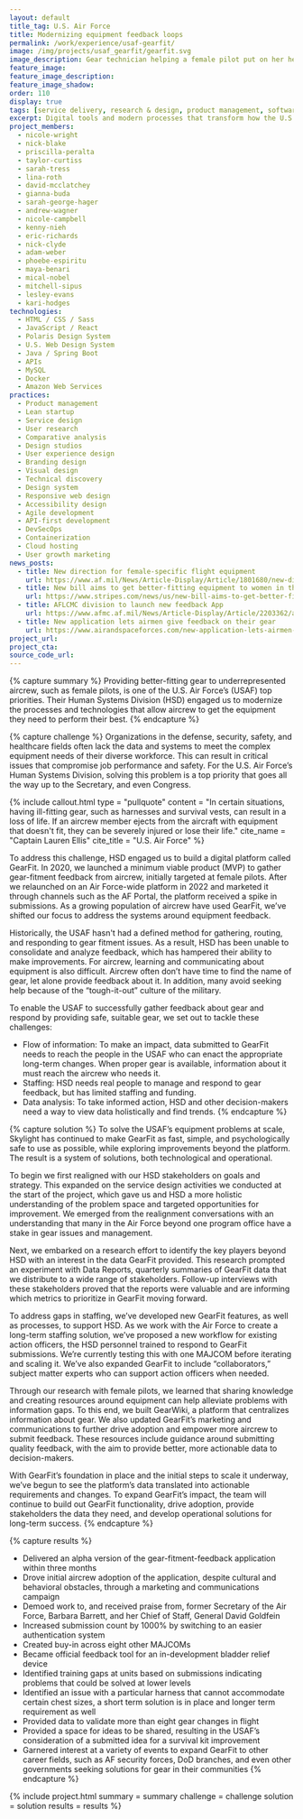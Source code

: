 ```yaml
---
layout: default
title_tag: U.S. Air Force
title: Modernizing equipment feedback loops
permalink: /work/experience/usaf-gearfit/
image: /img/projects/usaf_gearfit/gearfit.svg
image_description: Gear technician helping a female pilot put on her helmet.
feature_image:
feature_image_description:
feature_image_shadow:
order: 110
display: true
tags: [service delivery, research & design, product management, software delivery, legacy modernization, devops, cloud & platforms, data & analytics, apis, security & privacy, defense, air force, mical nobel, phoebe espiritu, lesley evans, adam weber, nick clyde, mitchell sipus, maya benari, kari hodges, eric richards, nicole campbell, andrew wagner, kenny nieh, nicole wright, taylor curtiss, gianna buda, sarah tress, sarah george hager, david mcclatchey, lina roth, nick blake, priscilla peralta]
excerpt: Digital tools and modern processes that transform how the U.S. Air Force manages equipment.
project_members:
  - nicole-wright
  - nick-blake
  - priscilla-peralta
  - taylor-curtiss
  - sarah-tress
  - lina-roth
  - david-mcclatchey
  - gianna-buda
  - sarah-george-hager
  - andrew-wagner
  - nicole-campbell
  - kenny-nieh
  - eric-richards
  - nick-clyde
  - adam-weber
  - phoebe-espiritu
  - maya-benari
  - mical-nobel
  - mitchell-sipus
  - lesley-evans
  - kari-hodges
technologies:
  - HTML / CSS / Sass
  - JavaScript / React
  - Polaris Design System
  - U.S. Web Design System
  - Java / Spring Boot
  - APIs
  - MySQL
  - Docker
  - Amazon Web Services
practices:
  - Product management
  - Lean startup
  - Service design
  - User research
  - Comparative analysis
  - Design studios
  - User experience design
  - Branding design
  - Visual design
  - Technical discovery
  - Design system
  - Responsive web design
  - Accessibility design
  - Agile development
  - API-first development
  - DevSecOps
  - Containerization
  - Cloud hosting
  - User growth marketing
news_posts:
  - title: New direction for female-specific flight equipment
    url: https://www.af.mil/News/Article-Display/Article/1801680/new-direction-for-female-specific-flight-equipment/
  - title: New bill aims to get better-fitting equipment to women in the military
    url: https://www.stripes.com/news/us/new-bill-aims-to-get-better-fitting-equipment-to-women-in-the-military-1.609795
  - title: AFLCMC division to launch new feedback App
    url: https://www.afmc.af.mil/News/Article-Display/Article/2203362/aflcmc-division-to-launch-new-feedback-app/
  - title: New application lets airmen give feedback on their gear 
    url: https://www.airandspaceforces.com/new-application-lets-airmen-give-feedback-on-their-gear/
project_url:
project_cta:
source_code_url:
---
```


{% capture summary %}
Providing better-fitting gear to underrepresented aircrew, such as female pilots, is one of the U.S. Air Force’s (USAF) top priorities. Their Human Systems Division (HSD) engaged us to modernize the processes and technologies that allow aircrew to get the equipment they need to perform their best.
{% endcapture %}

{% capture challenge %}
Organizations in the defense, security, safety, and healthcare fields often lack the data and systems to meet the complex equipment needs of their diverse workforce. This can result in critical issues that compromise job performance and safety. For the U.S. Air Force’s Human Systems Division, solving this problem is a top priority that goes all the way up to the Secretary, and even Congress. 

{% include callout.html
  type = "pullquote"
  content = "In certain situations, having ill-fitting gear, such as harnesses and survival vests, can result in a loss of life. If an aircrew member ejects from the aircraft with equipment that doesn't fit, they can be severely injured or lose their life."
  cite_name = "Captain Lauren Ellis"
  cite_title = "U.S. Air Force"
%}

To address this challenge, HSD engaged us to build a digital platform called GearFit. In 2020, we launched a minimum viable product (MVP) to gather gear-fitment feedback from aircrew, initially targeted at female pilots. After we relaunched on an Air Force-wide platform in 2022 and marketed it through channels such as the AF Portal, the platform received a spike in submissions. As a growing population of aircrew have used GearFit, we’ve shifted our focus to address the systems around equipment feedback. 

Historically, the USAF hasn't had a defined method for gathering, routing, and responding to gear fitment issues. As a result, HSD has been unable to consolidate and analyze feedback, which has hampered their ability to make improvements. For aircrew, learning and communicating about equipment is also difficult. Aircrew often don’t have time to find the name of gear, let alone provide feedback about it. In addition, many avoid seeking help because of the “tough-it-out” culture of the military.

To enable the USAF to successfully gather feedback about gear and respond by providing safe, suitable gear, we set out to tackle these challenges:

- Flow of information: To make an impact, data submitted to GearFit needs to reach the people in the USAF who can enact the appropriate long-term changes. When proper gear is available, information about it must reach the aircrew who needs it.
- Staffing: HSD needs real people to manage and respond to gear feedback, but has limited staffing and funding. 
- Data analysis: To take informed action, HSD and other decision-makers need a way to view data holistically and find trends. 
{% endcapture %}

{% capture solution %}
To solve the USAF’s equipment problems at scale, Skylight has continued to make GearFit as fast, simple, and psychologically safe to use as possible, while exploring improvements beyond the platform. The result is a system of solutions, both technological and operational.

To begin we first realigned with our HSD stakeholders on goals and strategy. This expanded on the service design activities we conducted at the start of the project, which gave us and HSD a more holistic understanding of the problem space and targeted opportunities for improvement. We emerged from the realignment conversations with an understanding that many in the Air Force beyond one program office have a stake in gear issues and management.

Next, we embarked on a research effort to identify the key players beyond HSD with an interest in the data GearFit provided. This research prompted an experiment with Data Reports, quarterly summaries of GearFit data that we distribute to a wide range of stakeholders. Follow-up interviews with these stakeholders proved that the reports were valuable and are informing which metrics to prioritize in GearFit moving forward. 

To address gaps in staffing, we’ve developed new GearFit features, as well as processes, to support HSD. As we work with the Air Force to create a long-term staffing solution, we’ve proposed a new workflow for existing action officers, the HSD personnel trained to respond to GearFit submissions. We’re currently testing this with one MAJCOM before iterating and scaling it. We’ve also expanded GearFit to include “collaborators,” subject matter experts who can support action officers when needed. 

Through our research with female pilots, we learned that sharing knowledge and creating resources around equipment can help alleviate problems with information gaps. To this end, we built GearWiki, a platform that centralizes information about gear. We also updated GearFit’s marketing and communications to further drive adoption and empower more aircrew to submit feedback. These resources include guidance around submitting quality feedback, with the aim to provide better, more actionable data to decision-makers.

With GearFit’s foundation in place and the initial steps to scale it underway, we’ve begun to see the platform’s data translated into actionable requirements and changes. To expand GearFit’s impact, the team will continue to build out GearFit functionality, drive adoption, provide stakeholders the data they need, and develop operational solutions for long-term success. 
{% endcapture %}

{% capture results %}
- Delivered an alpha version of the gear-fitment-feedback application within three months
- Drove initial aircrew adoption of the application, despite cultural and behavioral obstacles, through a marketing and communications campaign
- Demoed work to, and received praise from, former Secretary of the Air Force, Barbara Barrett, and her Chief of Staff, General David Goldfein 
- Increased submission count by 1000% by switching to an easier authentication system
- Created buy-in across eight other MAJCOMs
- Became official feedback tool for an in-development bladder relief device
- Identified training gaps at units based on submissions indicating problems that could be solved at lower levels
- Identified an issue with a particular harness that cannot accommodate certain chest sizes, a short term solution is in place and longer term requirement as well
- Provided data to validate more than eight gear changes in flight
- Provided a space for ideas to be shared, resulting in the USAF’s consideration of a submitted idea for a survival kit improvement
- Garnered interest at a variety of events to expand GearFit to other career fields, such as AF security forces, DoD branches, and even other governments seeking solutions for gear in their communities 
{% endcapture %}

{% include project.html
  summary = summary
  challenge = challenge
  solution = solution
  results = results
%}
